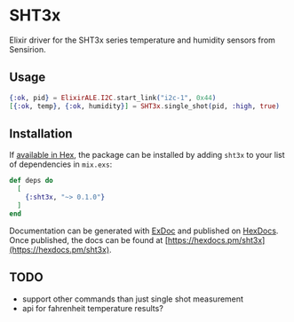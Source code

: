 # SHT3x

Elixir driver for the SHT3x series temperature and humidity sensors from Sensirion.

## Usage

```elixir
{:ok, pid} = ElixirALE.I2C.start_link("i2c-1", 0x44)
[{:ok, temp}, {:ok, humidity}] = SHT3x.single_shot(pid, :high, true)
```

## Installation

If [available in Hex](https://hex.pm/docs/publish), the package can be installed
by adding `sht3x` to your list of dependencies in `mix.exs`:

```elixir
def deps do
  [
    {:sht3x, "~> 0.1.0"}
  ]
end
```

Documentation can be generated with [ExDoc](https://github.com/elixir-lang/ex_doc)
and published on [HexDocs](https://hexdocs.pm). Once published, the docs can
be found at [https://hexdocs.pm/sht3x](https://hexdocs.pm/sht3x).


## TODO

* support other commands than just single shot measurement
* api for fahrenheit temperature results?